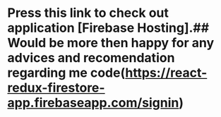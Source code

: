 # Press this link to check out application [Firebase Hosting].## Would be more then happy for any advices and recomendation regarding me code(https://react-redux-firestore-app.firebaseapp.com/signin)
